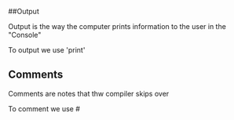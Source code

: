 ##Output

Output is the way the computer prints information to the user in the "Console"

To output we use 'print'

## Comments

Comments are notes that thw compiler skips over

To comment we use #